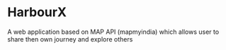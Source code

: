 # HarbourX
A web application based on MAP API (mapmyindia) which allows user to share then own journey and explore others
